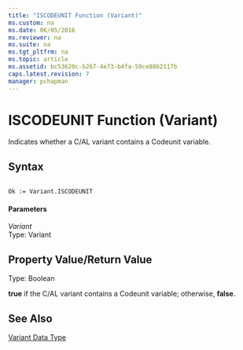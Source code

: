 ```yaml
---
title: "ISCODEUNIT Function (Variant)"
ms.custom: na
ms.date: 06/05/2016
ms.reviewer: na
ms.suite: na
ms.tgt_pltfrm: na
ms.topic: article
ms.assetid: bc53620c-b267-4e73-b4fa-59ce8862117b
caps.latest.revision: 7
manager: pchapman
---
```

# ISCODEUNIT Function (Variant)
Indicates whether a C\/AL variant contains a Codeunit variable.  
  
## Syntax  
  
```  
  
Ok := Variant.ISCODEUNIT  
```  
  
#### Parameters  
 *Variant*  
 Type: Variant  
  
## Property Value\/Return Value  
 Type: Boolean  
  
 **true** if the C\/AL variant contains a Codeunit variable; otherwise, **false**.  
  
## See Also  
 [Variant Data Type](Variant-Data-Type.md)